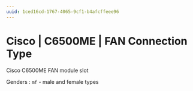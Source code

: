 ```yaml
---
uuid: 1ced16cd-1767-4065-9cf1-b4afcffeee96
---
```

# Cisco | C6500ME | FAN Connection Type

Cisco C6500ME FAN module slot

Genders
: `mf` - male and female types
